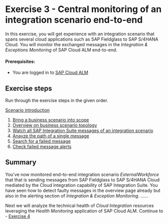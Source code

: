 # Exercise 3 - Central monitoring of an integration scenario end-to-end

In this exercise, you will get experience with an integration scenario that spans several cloud applications such as SAP Fieldglass to SAP S/4HANA Cloud. You will monitor the exchanged messages in the *Integration & Exceptions Monitoring* of SAP Cloud ALM end-to-end.

#### Prerequisites:
- You are logged in to [SAP Cloud ALM](https://teched22-cloudalm-003.eu10.alm.cloud.sap/launchpad#Shell-home)

## Exercise steps

Run through the exercise steps in the given order.

[Scenario introduction](/exercises/ex3/ex30/)

1. [Bring a business scenario into scope](/exercises/ex3/ex31)
2. [Overview on business scenario topology](/exercises/ex3/ex32)
3. [Watch all SAP Integration Suite messages of an integration scenario](/exercises/ex3/ex33/)
4. [Anayze the path of a single message](/exercises/ex3/ex34)
5. [Search for a failed message](/exercises/ex3/ex35)
6. [Check failed message alerts](/exercises/ex3/ex36)

## Summary

You've now monitored end-to-end integration scenario *ExternalWorkforce* that that is sending messages from SAP Fieldglass to SAP S/4HANA Cloud mediated by the Cloud Integration capability of SAP Integration Suite. You have seen how to detect faulty messages in the overview page already but also in the alerting section of *Integration & Exception Monitoring*. ......

Next we will analyze the technical health of *Cloud Integration* resources leveraging the *Health Monitoring* application of SAP Cloud ALM. Continue to - [Exercise 4](/exercises/ex4/readme.md)
